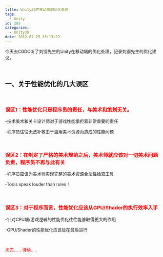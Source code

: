```yaml
---
title: Unity3D在移动端的优化处理
tags:
  - Unity
id: 285
categories:
  - Unity3D
date: 2012-07-25 13:13:29
---
```


今天去CGDC听了刘钢先生的Unity在移动端的优化处理，记录刘钢先生的优化建议。

&nbsp;

## 一、关于性能优化的几大误区

&nbsp;

### <span style="color: #ff0000;">误区1：性能优化只是程序员的责任，与美术和策划无关。</span>

-技术美术和关卡设计师对于游戏性能承担着非常重要的责任

-程序员往往无法补救由于滥用美术资源而造成的性能问题

&nbsp;

### <span style="color: #ff0000;">误区2：在制定了严格的美术规范之后，美术师就应该对一切美术问题负责，程序员不再与此有关</span>

-程序员应该为美术师实现完整的美术资源合法性检查工具

-Tools speak louder than rules！

&nbsp;

### <span style="color: #ff0000;">误区3：对于程序而言，性能优化应该从GPU/Shader的执行效率入手</span>

-针对CPU端/游戏逻辑的性能优化往往能够取得更大的作用

-GPU/Shader的性能优化应该放在最后进行

&nbsp;

<span style="color: #ff0000;">未完.......待续.....</span>

&nbsp;